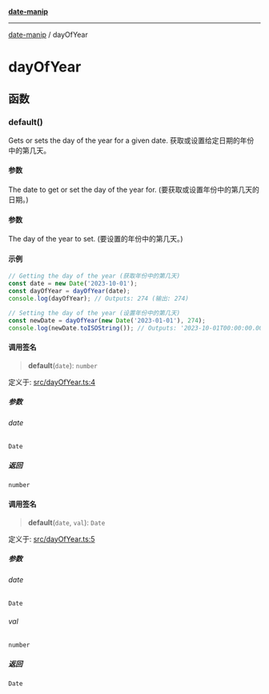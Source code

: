 [**date-manip**](index.md)

***

[date-manip](modules.md) / dayOfYear

# dayOfYear

## 函数

### default()

Gets or sets the day of the year for a given date.
获取或设置给定日期的年份中的第几天。

#### 参数

The date to get or set the day of the year for. (要获取或设置年份中的第几天的日期。)

#### 参数

The day of the year to set. (要设置的年份中的第几天。)

#### 示例

```ts
// Getting the day of the year (获取年份中的第几天)
const date = new Date('2023-10-01');
const dayOfYear = dayOfYear(date);
console.log(dayOfYear); // Outputs: 274 (输出: 274)

// Setting the day of the year (设置年份中的第几天)
const newDate = dayOfYear(new Date('2023-01-01'), 274);
console.log(newDate.toISOString()); // Outputs: '2023-10-01T00:00:00.000Z' (输出: '2023-10-01T00:00:00.000Z')
```

#### 调用签名

> **default**(`date`): `number`

定义于: [src/dayOfYear.ts:4](https://github.com/fengxinming/date-manip/blob/c2d62c1a39faed6b959a43feaabc15f4e2d60a5a/src/dayOfYear.ts#L4)

##### 参数

###### date

`Date`

##### 返回

`number`

#### 调用签名

> **default**(`date`, `val`): `Date`

定义于: [src/dayOfYear.ts:5](https://github.com/fengxinming/date-manip/blob/c2d62c1a39faed6b959a43feaabc15f4e2d60a5a/src/dayOfYear.ts#L5)

##### 参数

###### date

`Date`

###### val

`number`

##### 返回

`Date`
